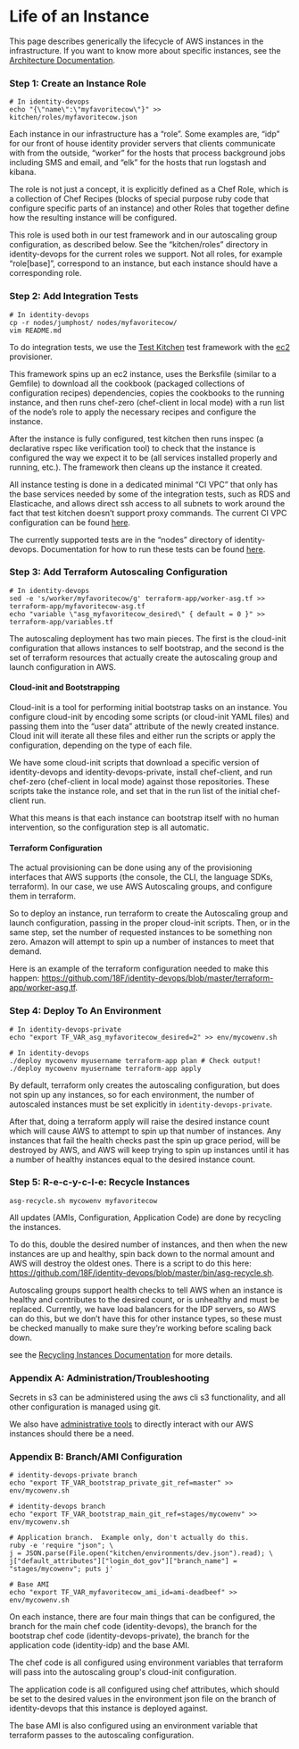 # Life of an Instance

This page describes generically the lifecycle of AWS instances in the
infrastructure.  If you want to know more about specific instances, see the
[Architecture Documentation](architecture.md).

### Step 1: Create an Instance Role

```
# In identity-devops
echo "{\"name\":\"myfavoritecow\"}" >> kitchen/roles/myfavoritecow.json
```

Each instance in our infrastructure has a “role”.  Some examples are, “idp” for
our front of house identity provider servers that clients communicate with from
the outside, “worker” for the hosts that process background jobs including SMS
and email, and “elk” for the hosts that run logstash and kibana.

The role is not just a concept, it is explicitly defined as a Chef Role, which
is a collection of Chef Recipes (blocks of special purpose ruby code that
configure specific parts of an instance) and other Roles that together define
how the resulting instance will be configured.

This role is used both in our test framework and in our autoscaling group
configuration, as described below.  See the “kitchen/roles” directory in
identity-devops for the current roles we support.  Not all roles, for example
“role[base]”, correspond to an instance, but each instance should have a
corresponding role.

### Step 2: Add Integration Tests

```
# In identity-devops
cp -r nodes/jumphost/ nodes/myfavoritecow/
vim README.md
```

To do integration tests, we use the [Test
Kitchen](https://github.com/test-kitchen/test-kitchen) test framework with the
[ec2](https://github.com/test-kitchen/kitchen-ec2) provisioner.

This framework spins up an ec2 instance, uses the Berksfile (similar to a
Gemfile) to download all the cookbook (packaged collections of configuration
recipes) dependencies, copies the cookbooks to the running instance, and then
runs chef-zero (chef-client in local mode) with a run list of the node’s role to
apply the necessary recipes and configure the instance.

After the instance is fully configured, test kitchen then runs inspec (a
declarative rspec like verification tool) to check that the instance is
configured the way we expect it to be (all services installed properly and
running, etc.).  The framework then cleans up the instance it created.

All instance testing is done in a dedicated minimal “CI VPC” that only has the
base services needed by some of the integration tests, such as RDS and
Elasticache, and allows direct ssh access to all subnets to work around the fact
that test kitchen doesn’t support proxy commands.  The current CI VPC
configuration can be found
[here](https://github.com/18F/identity-devops-private/blob/master/env/ci.sh).

The currently supported tests are in the “nodes” directory of identity-devops.
Documentation for how to run these tests can be found [here](testing.md).

### Step 3: Add Terraform Autoscaling Configuration

```
# In identity-devops
sed -e 's/worker/myfavoritecow/g' terraform-app/worker-asg.tf >> terraform-app/myfavoritecow-asg.tf
echo "variable \"asg_myfavoritecow_desired\" { default = 0 }" >> terraform-app/variables.tf
```

The autoscaling deployment has two main pieces.  The first is the cloud-init
configuration that allows instances to self bootstrap, and the second is the set
of terraform resources that actually create the autoscaling group and launch
configuration in AWS.

#### Cloud-init and Bootstrapping

Cloud-init is a tool for performing initial bootstrap tasks on an instance.  You
configure cloud-init by encoding some scripts (or cloud-init YAML files) and
passing them into the “user data” attribute of the newly created instance.
Cloud init will iterate all these files and either run the scripts or apply the
configuration, depending on the type of each file.

We have some cloud-init scripts that download a specific version of
identity-devops and identity-devops-private, install chef-client, and run
chef-zero (chef-client in local mode) against those repositories.  These scripts
take the instance role, and set that in the run list of the initial chef-client
run.

What this means is that each instance can bootstrap itself with no human
intervention, so the configuration step is all automatic.

#### Terraform Configuration

The actual provisioning can be done using any of the provisioning interfaces
that AWS supports (the console, the CLI, the language SDKs, terraform).  In our
case, we use AWS Autoscaling groups, and configure them in terraform.

So to deploy an instance, run terraform to create the Autoscaling group and
launch configuration, passing in the proper cloud-init scripts.  Then, or in the
same step, set the number of requested instances to be something non zero.
Amazon will attempt to spin up a number of instances to meet that demand.

Here is an example of the terraform configuration needed to make this happen:
https://github.com/18F/identity-devops/blob/master/terraform-app/worker-asg.tf.

### Step 4: Deploy To An Environment

```
# In identity-devops-private
echo "export TF_VAR_asg_myfavoritecow_desired=2" >> env/mycowenv.sh

# In identity-devops
./deploy mycowenv myusername terraform-app plan # Check output!
./deploy mycowenv myusername terraform-app apply
```

By default, terraform only creates the autoscaling configuration, but does not
spin up any instances, so for each environment, the number of autoscaled
instances must be set explicitly in `identity-devops-private`.

After that, doing a terraform apply will raise the desired instance count which
will cause AWS to attempt to spin up that number of instances.  Any instances
that fail the health checks past the spin up grace period, will be destroyed by
AWS, and AWS will keep trying to spin up instances until it has a number of
healthy instances equal to the desired instance count.

### Step 5: R-e-c-y-c-l-e: Recycle Instances

```
asg-recycle.sh mycowenv myfavoritecow
```

All updates (AMIs, Configuration, Application Code) are done by recycling the
instances.

To do this, double the desired number of instances, and then when the new
instances are up and healthy, spin back down to the normal amount and AWS will
destroy the oldest ones.  There is a script to do this here:
https://github.com/18F/identity-devops/blob/master/bin/asg-recycle.sh.

Autoscaling groups support health checks to tell AWS when an instance is healthy
and contributes to the desired count, or is unhealthy and must be replaced.
Currently, we have load balancers for the IDP servers, so AWS can do this, but
we don’t have this for other instance types, so these must be checked manually
to make sure they’re working before scaling back down.

see the [Recycling Instances Documentation](deployment/recycling-instances.md)
for more details.

### Appendix A: Administration/Troubleshooting

Secrets in s3 can be administered using the aws cli s3 functionality, and all
other configuration is managed using git.

We also have [administrative tools](tools.md) to directly interact with our AWS
instances should there be a need.

### Appendix B: Branch/AMI Configuration

```
# identity-devops-private branch
echo "export TF_VAR_bootstrap_private_git_ref=master" >> env/mycowenv.sh

# identity-devops branch
echo "export TF_VAR_bootstrap_main_git_ref=stages/mycowenv" >> env/mycowenv.sh

# Application branch.  Example only, don't actually do this.
ruby -e 'require "json"; \
j = JSON.parse(File.open("kitchen/environments/dev.json").read); \
j["default_attributes"]["login_dot_gov"]["branch_name"] = "stages/mycowenv"; puts j'

# Base AMI
echo "export TF_VAR_myfavoritecow_ami_id=ami-deadbeef" >> env/mycowenv.sh
```

On each instance, there are four main things that can be configured, the branch
for the main chef code (identity-devops), the branch for the bootstrap chef code
(identity-devops-private), the branch for the application code (identity-idp)
and the base AMI.

The chef code is all configured using environment variables that terraform will
pass into the autoscaling group's cloud-init configuration.

The application code is all configured using chef attributes, which should be
set to the desired values in the environment json file on the branch of
identity-devops that this instance is deployed against.

The base AMI is also configured using an environment variable that terraform
passes to the autoscaling configuration.
